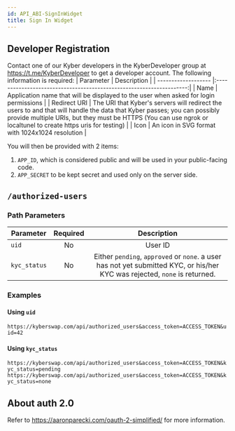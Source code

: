 ```yaml
---
id: API_ABI-SignInWidget
title: Sign In Widget
---
```

[//]: # (tagline)
## Developer Registration
Contact one of our Kyber developers in the KyberDeveloper group at https://t.me/KyberDeveloper to get a developer account. The following information is required:
| Parameter            | Description |
| -------------------  |:--------------------------------------------------------------------:|
| Name                 | Application name that will be displayed to the user when asked for login permissions |
| Redirect URI         | The URI that Kyber's servers will redirect the users to and that will handle the data that Kyber passes; you can possibly provide multiple URIs, but they must be HTTPS (You can use ngrok or localtunel to create https uris for testing) |
| Icon                 | An icon in SVG format with 1024x1024 resolution |

You will then be provided with 2 items:
1. `APP_ID`, which is considered public and will be used in your public-facing code.
2. `APP_SECRET` to be kept secret and used only on the server side.

## `/authorized-users`

### Path Parameters
| Parameter    | Required | Description             |
| ------------ |:--------:|:-----------------------:|
| `uid`        | No       | User ID                 |
| `kyc_status` | No       | Either `pending`, `approved` or `none`. a user has not yet submitted KYC, or his/her KYC was rejected, `none` is returned. |

### Examples
#### Using `uid`
`https://kyberswap.com/api/authorized_users&access_token=ACCESS_TOKEN&uid=42`

#### Using `kyc_status`
`https://kyberswap.com/api/authorized_users&access_token=ACCESS_TOKEN&kyc_status=pending`
`https://kyberswap.com/api/authorized_users&access_token=ACCESS_TOKEN&kyc_status=none`

## About auth 2.0
Refer to https://aaronparecki.com/oauth-2-simplified/ for more information.

